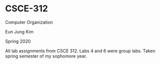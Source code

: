 # CSCE-312
Computer Organization

Eun Jung Kim

Spring 2020

All lab assignments from CSCE 312. Labs 4 and 6 were group labs. Taken spring semester of my sophomore year.
